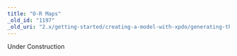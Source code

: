 ```yaml
---
title: "O-R Maps"
_old_id: "1197"
_old_uri: "2.x/getting-started/creating-a-model-with-xpdo/generating-the-model-code/o-r-maps"
---
```


Under Construction